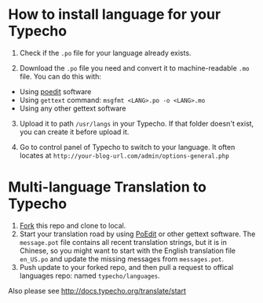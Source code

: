 # How to install language for your Typecho

1. Check if the `.po` file for your language already exists.

2. Download the `.po` file you need and convert it to machine-readable `.mo` file. You can do this with:
  + Using [poedit](https://github.com/vslavik/poedit/releases) software
  + Using `gettext` command: `msgfmt <LANG>.po -o <LANG>.mo`
  + Using any other gettext software

3. Upload it to path `/usr/langs` in your Typecho. If that folder doesn't exist, you can create it before upload it.

4. Go to control panel of Typecho to switch to your language. It often locates at `http://your-blog-url.com/admin/options-general.php`

# Multi-language Translation to Typecho

1. [Fork](https://github.com/typecho/languages/fork) this repo and clone to local.
2. Start your translation road by using [PoEdit](http://poedit.net/) or other gettext software. The `message.pot` file contains all recent translation strings, but it is in Chinese, so you might want to start with the English translation file `en_US.po` and update the missing messages from `messages.pot`.
3. Push update to your forked repo, and then pull a request to offical languages repo: named `typecho/languages`.

Also please see http://docs.typecho.org/translate/start
